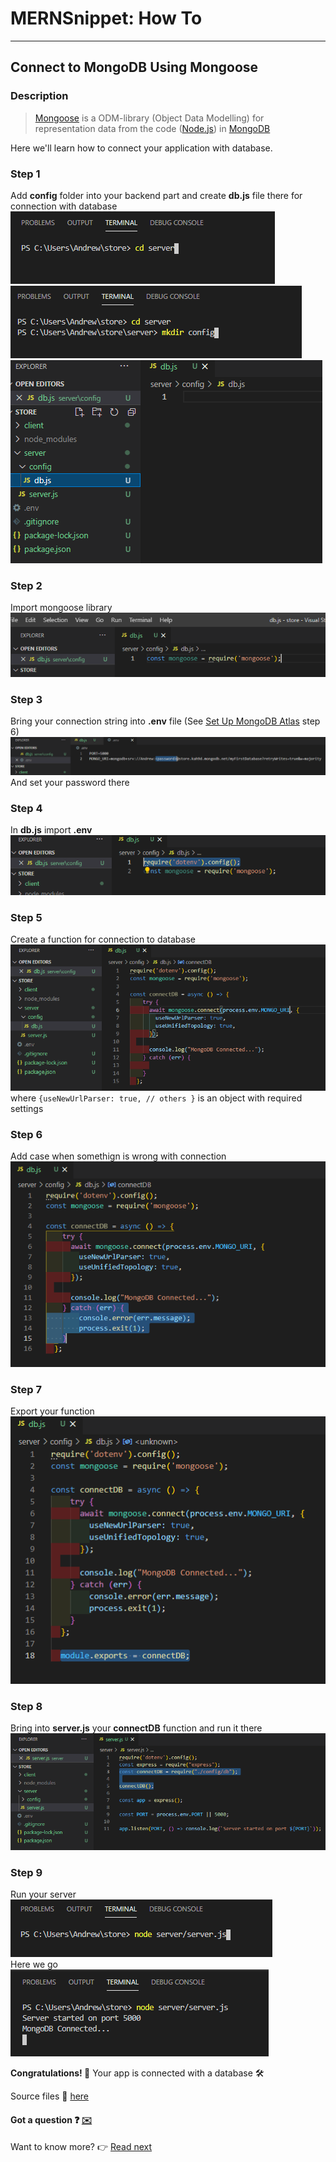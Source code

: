 # MERNSnippet: How To
---
## Connect to MongoDB Using Mongoose

### Description
> [Mongoose](https://mongoosejs.com/) is a ODM-library (Object Data Modelling) for representation data from the code ([Node.js](https://nodejs.org/)) in [MongoDB](https://mongodb.com/) <br />

Here we'll learn how to connect your application with database.

### Step 1
Add **config** folder into your backend part and create **db.js** file there for connection with database <br/>
![1](img/1.png) <br />
![2](img/2.png) <br />
![3](img/3.png) <br />

### Step 2
Import mongoose library <br/>
![4](img/4.png) <br />

### Step 3
Bring your connection string into **.env** file (See [Set Up MongoDB Atlas](https://github.com/andrewsinelnikov/ReactSnippet-How-To/edit/main/task15/README.md) step 6)<br/>
![5](img/5.png) <br />
And set your password there

### Step 4
In **db.js** import **.env**<br/>
![6](img/6.png) <br />

### Step 5
Create a function for connection to database<br/>
![7](img/7.png) <br />
where `{useNewUrlParser: true, // others }` is an object with required settings

### Step 6
Add case when somethign is wrong with connection<br/>
![8](img/8.png) <br />

### Step 7
Export your function<br/>
![9](img/9.png) <br />

### Step 8
Bring into **server.js** your **connectDB** function and run it there<br/>
![10](img/10.png) <br />

### Step 9
Run your server<br/>
![11](img/11.png) <br />
Here we go <br />
![12](img/12.png) <br />

**Congratulations! 🎉** Your app is connected with a database 🛠️

Source files 📁 [here](https://github.com/andrewsinelnikov/ReactSnippet-How-To/tree/main/task16/src)

#### Got a question ❓   [✉️](https://twitter.com/Andrew79361148)

Want to know more? 👉 [Read next](https://github.com/andrewsinelnikov/ReactSnippet-How-To/blob/main/README.md)
